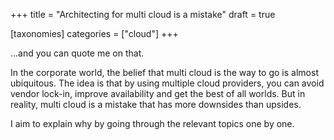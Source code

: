 +++
title = "Architecting for multi cloud is a mistake"
draft = true

[taxonomies]
categories = ["cloud"]
+++

...and you can quote me on that.

In the corporate world, the belief that multi cloud is the way to go is almost ubiquitous. The idea is that by using multiple cloud providers, you can avoid vendor lock-in, improve availability and get the best of all worlds. But in reality, multi cloud is a mistake that has more downsides than upsides.

I aim to explain why by going through the relevant topics one by one.

